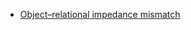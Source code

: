  -  [Object–relational impedance mismatch](https://en.wikipedia.org/wiki/Object%E2%80%93relational_impedance_mismatch)

<!--stackedit_data:
eyJoaXN0b3J5IjpbMTM2NTM2Mjk3NiwtNjQxMTI2Njg3LC0yMD
g4NzQ2NjEyXX0=
-->